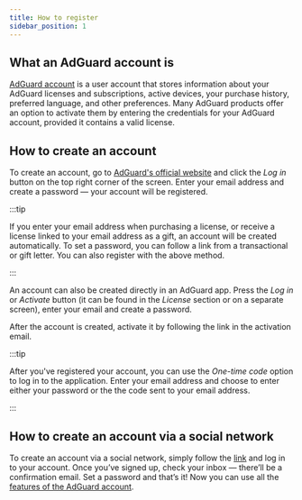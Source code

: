 ```yaml
---
title: How to register
sidebar_position: 1
---
```


## What an AdGuard account is

[AdGuard account](https://adguardaccount.com/) is a user account that stores information about your AdGuard licenses and subscriptions, active devices, your purchase history, preferred language, and other preferences. Many AdGuard products offer an option to activate them by entering the credentials for your AdGuard account, provided it contains a valid license.

## How to create an account

To create an account, go to [AdGuard's official website](https://adguard.com/welcome.html) and click the *Log in* button on the top right corner of the screen. Enter your email address and create a password — your account will be registered.

:::tip

If you enter your email address when purchasing a license, or receive a license linked to your email address as a gift, an account will be created automatically. To set a password, you can follow a link from a transactional or gift letter. You can also register with the above method.

:::

An account can also be created directly in an AdGuard app. Press the *Log in* or *Activate* button (it can be found in the *License* section or on a separate screen), enter your email and create a password.

After the account is created, activate it by following the link in the activation email.

:::tip

After you've registered your account, you can use the *One-time code* option to log in to the application. Enter your email address and choose to enter either your password or the the code sent to your email address.

:::

## How to create an account via a social network

To create an account via a social network, simply follow the [link](https://auth.adguardaccount.com/login.html) and log in to your account. Once you’ve signed up, check your inbox — there’ll be a confirmation email. Set a password and that’s it! Now you can use all the [features of the AdGuard account](https://adguard.com/kb/general/account/features/).
